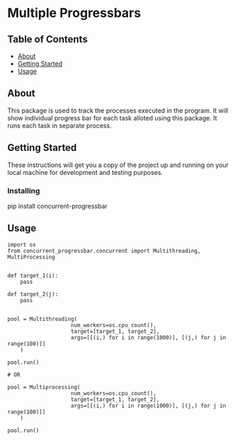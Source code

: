 # Multiple Progressbars

## Table of Contents

- [About](#about)
- [Getting Started](#getting_started)
- [Usage](#usage)

## About <a name = "about"></a>

This package is used to track the processes executed in the program. It will show individual progress bar for each task alloted using this package. It runs each task in separate process.

## Getting Started <a name = "getting_started"></a>

These instructions will get you a copy of the project up and running on your local machine for development and testing purposes.

### Installing

pip install concurrent-progressbar

## Usage <a name = "usage"></a>
```
import os
from concurrent_progressbar.concurrent import Multithreading, MultiProcessing


def target_1(i):
    pass

def target_2(j):
    pass


pool = Multithreading(
                    num_workers=os.cpu_count(), 
                    target=[target_1, target_2], 
                    args=[[(i,) for i in range(1000)], [(j,) for j in range(100)]]
    )

pool.run()

# OR

pool = Multiprocessing(
                    num_workers=os.cpu_count(), 
                    target=[target_1, target_2], 
                    args=[[(i,) for i in range(1000)], [(j,) for j in range(100)]]
    )

pool.run()
```
